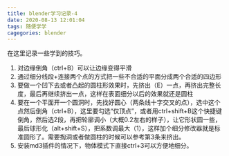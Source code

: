 ```yaml
---
title: blender学习记录-4
date: 2020-08-13 12:01:04
tags: 随便学学
cagegories: blender
---
```


在这里记录一些学到的技巧。

<!--more-->

1. 对边缘倒角（ctrl+B）可以让边缘变得平滑
2. 通过细分线段+连接两个点的方式把一些不合适的平面分成两个合适的四边形
3. 要做一个凹下去或者凸起的圆柱形效果时，先挤出（E）一点，再挤出完整长度，最后再继续挤出一点，这样在表面细分以后的效果就还是圆柱
4. 要在一个平面开一个圆洞时，先找好圆心（两条线十字交叉的点），选中这个点然后倒角（ctrl+B），这里要勾选“仅顶点”，或者用ctrl+shift+B这个快捷键倒角，然后选2段，再把轮廓调小（大概0.2左右的样子），让它形状圆一些，最后球形化（alt+shift+S），把系数调最大（1），这样加个细分修改器就是标准圆形了。需要掏洞或者做圆柱的时候可以参考第3条来挤出。
5. 安装md3插件的情况下，物体模式下直接ctrl+3可以方便地细分。